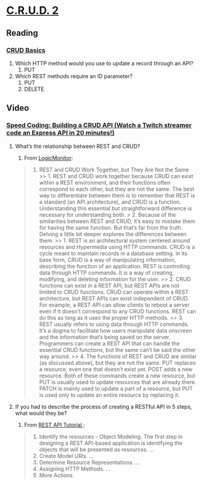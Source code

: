 # [C.R.U.D. 2](https://www.imdb.com/title/tt0097001/)

## Reading

### [CRUD Basics](https://medium.com/geekculture/crud-operations-explained-2a44096e9c88)

1. Which HTTP method would you use to update a record through an API?
    1. PUT
2. Which REST methods require an ID parameter?
    1. PUT
    2. DELETE

## Video

### [Speed Coding: Building a CRUD API (Watch a Twitch streamer code an Express API in 20 minutes!)](https://www.youtube.com/watch?v=EzNcBhSv1Wo)

1. What’s the relationship between REST and CRUD?
    1. From [LogicMonitor](https://www.logicmonitor.com/blog/rest-vs-crud):

      > 1. REST and CRUD Work Together, but They Are Not the Same
        >> 1. REST and CRUD work together because CRUD can exist within a REST environment, and their functions often correspond to each other, but they are not the same. The best way to differentiate between them is to remember that REST is a standard (an API architecture), and CRUD is a function. Understanding this essential but straightforward difference is necessary for understanding both.
        > 2. Because of the similarities between REST and CRUD, it’s easy to mistake them for having the same function. But that’s far from the truth. Delving a little bit deeper explores the differences between them.
          >> 1. REST is an architectural system centered around resources and Hypermedia using HTTP commands. CRUD is a cycle meant to maintain records in a database setting. In its base form, CRUD is a way of manipulating information, describing the function of an application. REST is controlling data through HTTP commands. It is a way of creating, modifying, and deleting information for the user.
          >> 2. CRUD functions can exist in a REST API, but REST APIs are not limited to CRUD functions. CRUD can operate within a REST architecture, but REST APIs can exist independent of CRUD. For example, a REST API can allow clients to reboot a server even if it doesn’t correspond to any CRUD functions. REST can do this as long as it uses the proper HTTP methods.
          >> 3. REST usually refers to using data through HTTP commands. It’s a dogma to facilitate how users manipulate data onscreen and the information that’s being saved on the server. Programmers can create a REST API that can handle the essential CRUD functions, but the same can’t be said the other way around.
          >> 4. The functions of REST and CRUD are similar (as discussed above), but they are not the same. PUT replaces a resource, even one that doesn’t exist yet. POST adds a new resource. Both of these commands create a new resource, but PUT is usually used to update resources that are already there. PATCH is mainly used to update a part of a resource, but PUT is used only to update an entire resource by replacing it.

2. If you had to describe the process of creating a RESTful API in 5 steps, what would they be?
    1. From [REST API Tutorial ](https://restfulapi.net/rest-api-design-tutorial-with-example/):
    >  1.    Identify the resources – Object Modeling. The first step in designing a REST API-based application is identifying the objects that will be presented as resources. ...
    > 2. Create Model URIs. ...
    > 3. Determine Resource Representations. ...
    > 4. Assigning HTTP Methods. ...
    > 5. More Actions.
